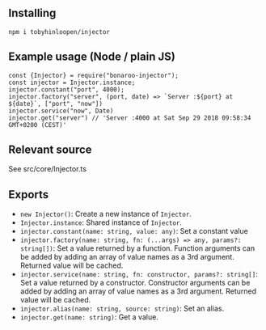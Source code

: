 ## Installing

    npm i tobyhinloopen/injector

## Example usage (Node / plain JS)

    const {Injector} = require("bonaroo-injector");
    const injector = Injector.instance;
    injector.constant("port", 4000);
    injector.factory("server", (port, date) => `Server :${port} at ${date}`, ["port", "now"])
    injector.service("now", Date)
    injector.get("server") // 'Server :4000 at Sat Sep 29 2018 09:58:34 GMT+0200 (CEST)'

## Relevant source

See src/core/Injector.ts

## Exports

- `new Injector()`: Create a new instance of `Injector`.
- `Injector.instance`: Shared instance of `Injector`.
- `injector.constant(name: string, value: any)`: Set a constant value
- `injector.factory(name: string, fn: (...args) => any, params?: string[])`: Set a value returned by a function. Function arguments can be added by adding an array of value names as a 3rd argument. Returned value will be cached.
- `injector.service(name: string, fn: constructor, params?: string[]`: Set a value returned by a constructor. Constructor arguments can be added by adding an array of value names as a 3rd argument. Returned value will be cached.
- `injector.alias(name: string, source: string)`: Set an alias.
- `injector.get(name: string)`: Get a value.

